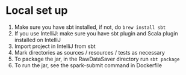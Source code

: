 # Local set up
  1. Make sure you have sbt installed, if not, do `brew install sbt`
  2. If you use IntelliJ: make sure you have sbt plugin and Scala plugin installed on IntelliJ
  3. Import project in IntelliJ from sbt
  4. Mark directories as sources / resources / tests as necessary
  5. To package the jar, in the RawDataSaver directory run `sbt package`
  6. To run the jar, see the spark-submit command in Dockerfile